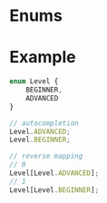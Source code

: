 # Enums


# Example
```typescript
enum Level {
    BEGINNER,
    ADVANCED
}

// autocompletion
Level.ADVANCED;
Level.BEGINNER;

// reverse mapping
// 0
Level[Level.ADVANCED];
// 1
Level[Level.BEGINNER];
```
